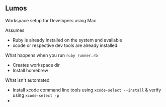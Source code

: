 Lumos
---

Workspace setup for Developers using Mac.

Assumes
- Ruby is already installed on the system and available
- xcode or respective dev tools are already installed.

What happens when you run `ruby runner.rb`
- Creates workspace dir 
- Install homebrew

What isn't automated
- Install xcode command line tools using `xcode-select --install` & verify using `xcode-select -p`
- 
